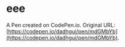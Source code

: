 # eee

A Pen created on CodePen.io. Original URL: [https://codepen.io/dadhgui/pen/mdGMbYb](https://codepen.io/dadhgui/pen/mdGMbYb).

